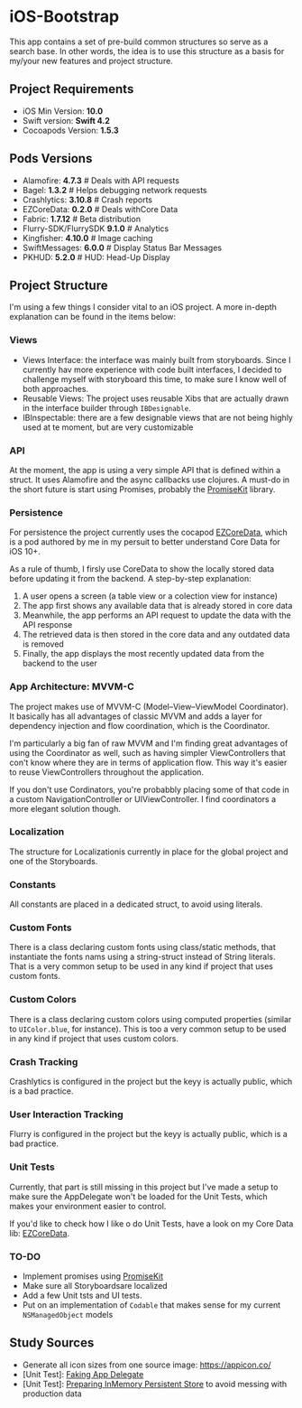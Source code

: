 # iOS-Bootstrap

This app contains a set of pre-build common structures so serve as a search base. In other words, the idea is to use this structure as a basis for my/your new features and project structure. 

## Project Requirements

* iOS Min Version: **10.0**
* Swift version: **Swift 4.2**
* Cocoapods Version: **1.5.3**

## Pods Versions

* Alamofire: **4.7.3**                  # Deals with API requests
* Bagel: **1.3.2**                      # Helps debugging network requests
* Crashlytics: **3.10.8**               # Crash reports
* EZCoreData: **0.2.0**                 # Deals withCore Data
* Fabric: **1.7.12**                    # Beta distribution
* Flurry-SDK/FlurrySDK **9.1.0**        # Analytics
* Kingfisher: **4.10.0**                # Image caching
* SwiftMessages: **6.0.0**              # Display Status Bar Messages
* PKHUD: **5.2.0**                      # HUD: Head-Up Display

## Project Structure

I'm using a few things I consider vital to an iOS project. A more in-depth explanation can be found in the items below:

### Views

* Views Interface: the interface was mainly built from storyboards. Since I currently hav more experience with code built interfaces, I decided to challenge myself with storyboard this time, to make sure I know well of both approaches.
* Reusable Views: The project uses reusable Xibs that are actually drawn in the interface builder through `IBDesignable`.
* IBInspectable: there are a few designable views that are not being highly used at te moment, but are very customizable

### API

At the moment, the app is using a very simple API that is defined within a struct. It uses Alamofire and the async callbacks use clojures. A must-do in the short future is start using Promises, probably the [PromiseKit](https://github.com/mxcl/PromiseKit) library.

### Persistence

For persistence the project currently uses the cocapod [EZCoreData](https://github.com/CheesecakeLabs/EZCoreData), which is a pod authored by me in my persuit to better understand Core Data for iOS 10+.

As a rule of thumb, I firsly use CoreData to show the locally stored data before updating it from the backend. A step-by-step explanation:

1. A user opens a screen (a table view or a colection view for instance)
2. The app first shows any available data that is already stored in core data
3. Meanwhile, the app performs an API request to update the data with the API response
4. The retrieved data is then stored in the core data and any outdated data is removed
5. Finally, the app displays the most recently updated data from the backend to the user

### App Architecture: MVVM-C

 The project makes use of MVVM-C (Model–View–ViewModel Coordinator). It basically has all advantages of classic MVVM and adds a layer for dependency injection and flow coordination, which is the Coordinator.

 I'm particularly a big fan of raw MVVM and I'm finding great advantages of using the Coordinator as well, such as having simpler ViewControllers that con't know where they are in terms of application flow. This way it's easier to reuse ViewControllers throughout the application.

 If you don't use Cordinators, you're probabbly placing some of that code in a custom NavigationController or UIViewController. I find coordinators a more elegant solution though.

### Localization

The structure for Localizationis currently in place for the global project and one of the Storyboards.

### Constants

All constants are placed in a dedicated struct, to avoid using literals.

### Custom Fonts

There is a class declaring custom fonts using class/static methods, that instantiate the fonts nams using a string-struct instead of String literals. That is a very common setup to be used in any kind if project that uses custom fonts.

### Custom Colors

There is a class declaring custom colors using computed properties (similar to `UIColor.blue`, for instance). This is too a very common setup to be used in any kind if project that uses custom colors.

### Crash Tracking

Crashlytics is configured in the project but the keyy is actually public, which is a bad practice.

### User Interaction Tracking

Flurry is configured in the project but the keyy is actually public, which is a bad practice.

### Unit Tests

Currently, that part is still missing in this project but I've made a setup to make sure the AppDelegate won't be loaded for the Unit Tests, which makes your environment easier to control.

If you'd like to check how I like o do Unit Tests, have a look on my Core Data lib: [EZCoreData](https://github.com/CheesecakeLabs/EZCoreData). 

### TO-DO

* Implement promises using [PromiseKit](https://github.com/mxcl/PromiseKit)
* Make sure all Storyboardsare localized
* Add a few Unit tsts and UI tests.
* Put on an implementation of `Codable` that makes sense for my current `NSManagedObject` models

## Study Sources

* Generate all icon sizes from one source image: https://appicon.co/
* [Unit Test]: [Faking App Delegate](https://marcosantadev.com/fake-appdelegate-unit-testing-swift/)
* [Unit Test]: [Preparing InMemory Persistent Store](https://medium.com/flawless-app-stories/cracking-the-tests-for-core-data-15ef893a3fee) to avoid messing with production data

